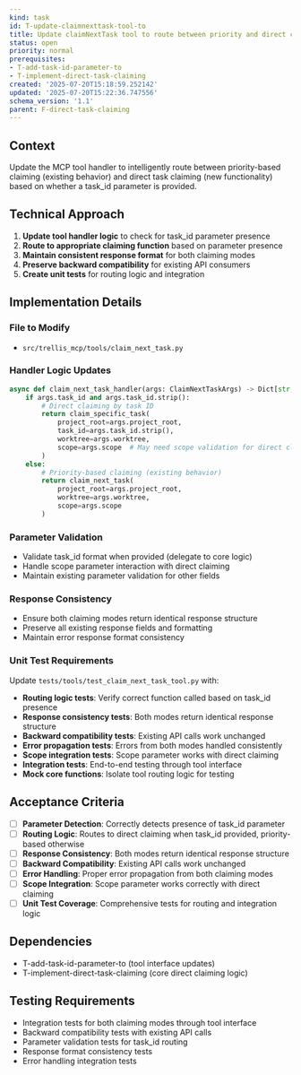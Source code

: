 ```yaml
---
kind: task
id: T-update-claimnexttask-tool-to
title: Update claimNextTask tool to route between priority and direct claiming
status: open
priority: normal
prerequisites:
- T-add-task-id-parameter-to
- T-implement-direct-task-claiming
created: '2025-07-20T15:18:59.252142'
updated: '2025-07-20T15:22:36.747556'
schema_version: '1.1'
parent: F-direct-task-claiming
---
```

## Context

Update the MCP tool handler to intelligently route between priority-based claiming (existing behavior) and direct task claiming (new functionality) based on whether a task_id parameter is provided.

## Technical Approach

1. **Update tool handler logic** to check for task_id parameter presence
2. **Route to appropriate claiming function** based on parameter presence
3. **Maintain consistent response format** for both claiming modes
4. **Preserve backward compatibility** for existing API consumers
5. **Create unit tests** for routing logic and integration

## Implementation Details

### File to Modify
- `src/trellis_mcp/tools/claim_next_task.py`

### Handler Logic Updates
```python
async def claim_next_task_handler(args: ClaimNextTaskArgs) -> Dict[str, Any]:
    if args.task_id and args.task_id.strip():
        # Direct claiming by task ID
        return claim_specific_task(
            project_root=args.project_root,
            task_id=args.task_id.strip(),
            worktree=args.worktree,
            scope=args.scope  # May need scope validation for direct claims
        )
    else:
        # Priority-based claiming (existing behavior)
        return claim_next_task(
            project_root=args.project_root,
            worktree=args.worktree,
            scope=args.scope
        )
```

### Parameter Validation
- Validate task_id format when provided (delegate to core logic)
- Handle scope parameter interaction with direct claiming
- Maintain existing parameter validation for other fields

### Response Consistency
- Ensure both claiming modes return identical response structure
- Preserve all existing response fields and formatting
- Maintain error response format consistency

### Unit Test Requirements
Update `tests/tools/test_claim_next_task_tool.py` with:
- **Routing logic tests**: Verify correct function called based on task_id presence
- **Response consistency tests**: Both modes return identical response structure
- **Backward compatibility tests**: Existing API calls work unchanged
- **Error propagation tests**: Errors from both modes handled consistently
- **Scope integration tests**: Scope parameter works with direct claiming
- **Integration tests**: End-to-end testing through tool interface
- **Mock core functions**: Isolate tool routing logic for testing

## Acceptance Criteria

- [ ] **Parameter Detection**: Correctly detects presence of task_id parameter
- [ ] **Routing Logic**: Routes to direct claiming when task_id provided, priority-based otherwise
- [ ] **Response Consistency**: Both modes return identical response structure
- [ ] **Backward Compatibility**: Existing API calls work unchanged
- [ ] **Error Handling**: Proper error propagation from both claiming modes
- [ ] **Scope Integration**: Scope parameter works correctly with direct claiming
- [ ] **Unit Test Coverage**: Comprehensive tests for routing and integration logic

## Dependencies
- T-add-task-id-parameter-to (tool interface updates)
- T-implement-direct-task-claiming (core direct claiming logic)

## Testing Requirements
- Integration tests for both claiming modes through tool interface
- Backward compatibility tests with existing API calls
- Parameter validation tests for task_id routing
- Response format consistency tests
- Error handling integration tests